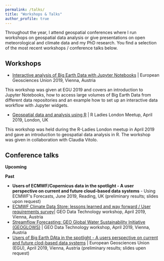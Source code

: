 ```yaml
---
permalink: /talks/
title: "Workshops & Talks"
author_profile: true
---
```



Throughout the year, I attend geospatial conferences where I run workshops on geospatial data analysis or give presentations on open meteorological and climate data and my PhD research. You find a selection of the most recent workshops / conference talks below.


Workshops
------
- [Interactive analysis of Big Earth Data with Jupyter Notebooks](https://github.com/jwagemann/2019_egu_workshop_jupyter_notebooks) | European Geosciences Union 2019, Vienna, Austria

This workshop was given at EGU 2019 and covers an introduction to Jupyter Notebooks, how to access large volumes of Big Earth Data from different data repositories and an example how to set up an interactive data workflow with Jupyter widgets.
- [Geospatial data and analysis using R](https://docs.google.com/presentation/d/1pEr9E16EJZ_I2wLBJnsCpOM4gSP4tz3s0s43N7DxuZk/edit?usp=sharing) | R Ladies London Meetup, April 2019, London, UK 

This workshop was held during the R-Ladies London meetup in April 2019 and gave an introduction to geospatial data analysis in R. The workshop was given in collaboration with Claudia Vitolo.


Conference talks
------
**Upcoming**


**Past**
- **Users of ECMWF/Copernicus data in the spotlight - A user perspective on current and future cloud-based data systems** - Using ECMWF's Forecasts, June 2019, Reading, UK (preliminary results; slides upon request)
- [ECMWF Climate Data Store: lessons learned and way forward / User requirements survey](https://www.earthobservations.org/me_201904_dpw.php?t=presentations)| GEO Data Technology workshop, April 2019, Vienna, Austria
- [Streamflow Forecasting: GEO Global Water Sustainability Initiative (GEOGLOWS)](https://www.earthobservations.org/me_201904_dpw.php?t=presentations) | GEO Data Technology workshop, April 2019, Vienna, Austria
- [Users of Big Earth DAta in the spotlight - A users perspective on current and future clod-based data systems](https://meetingorganizer.copernicus.org/EGU2019/EGU2019-1659-1.pdf) | European Geosciences Union (EGU), April 2019, Vienna, Austria (preliminary results; slides upen request)






